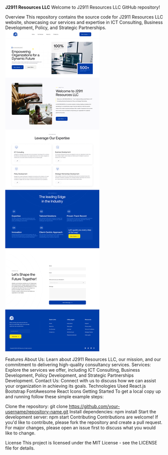 **J2911 Resources LLC**
Welcome to J2911 Resources LLC GitHub repository!

Overview
This repository contains the source code for J2911 Resources LLC website, showcasing our services and expertise in ICT Consulting, Business Development, Policy, and Strategic Partnerships.
![Home](photos/Home.png)

Features
About Us: Learn about J2911 Resources LLC, our mission, and our commitment to delivering high-quality consultancy services.
Services: Explore the services we offer, including ICT Consulting, Business Development, Policy Development, and Strategic Partnerships Development.
Contact Us: Connect with us to discuss how we can assist your organization in achieving its goals.
Technologies Used
React.js
Bootstrap
FontAwesome
React Icons
Getting Started
To get a local copy up and running follow these simple example steps:

Clone the repository: git clone https://github.com/your-username/repository-name.git
Install dependencies: npm install
Start the development server: npm start
Contributing
Contributions are welcome! If you'd like to contribute, please fork the repository and create a pull request. For major changes, please open an issue first to discuss what you would like to change.

License
This project is licensed under the MIT License - see the LICENSE file for details.


